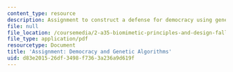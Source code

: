 ```yaml
---
content_type: resource
description: Assignment to construct a defense for democracy using genetic algorithms.
file: null
file_location: /coursemedia/2-a35-biomimetic-principles-and-design-fall-2013/d83e201526df3498f7363a236a9d619f_MIT2_A35F13_assignment_8.pdf
file_type: application/pdf
resourcetype: Document
title: 'Assignment: Democracy and Genetic Algorithms'
uid: d83e2015-26df-3498-f736-3a236a9d619f
---
```

